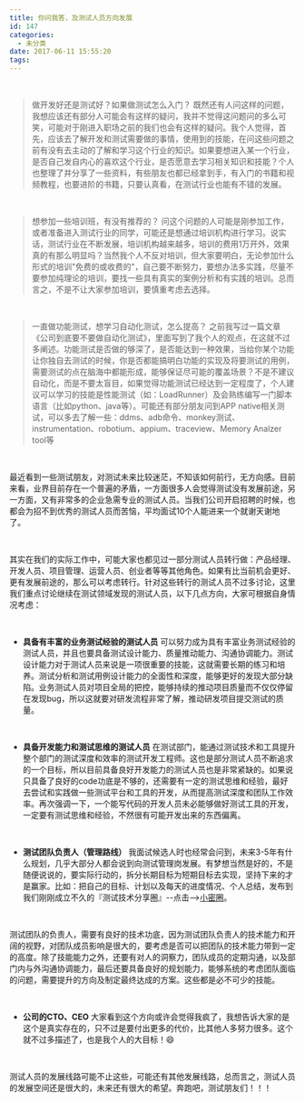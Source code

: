 ```yaml
---
title: 你问我答，及测试人员方向发展
id: 147
categories:
  - 未分类
date: 2017-06-11 15:55:20
tags:
---
```


&nbsp;
> 做开发好还是测试好？如果做测试怎么入门？
既然还有人问这样的问题，我想应该还有部分人可能会有这样的疑问，我并不觉得这问题问的多么可笑，可能对于刚进入职场之前的我们也会有这样的疑问。我个人觉得，首先，应该去了解开发和测试需要做的事情，使用到的技能，在问这些问题之前有没有去主动的了解和学习这个行业的知识。如果要想进入某一个行业，是否自己发自内心的喜欢这个行业，是否愿意去学习相关知识和技能？个人也整理了并分享了一些资料，有些朋友也都已经拿到手，有入门的书籍和视频教程，也要进阶的书籍，只要认真看，在测试行业也能有不错的发展。

&nbsp;
> 想参加一些培训班，有没有推荐的？
问这个问题的人可能是刚参加工作，或者准备进入测试行业的同学，可能还是想通过培训机构进行学习。说实话，测试行业在不断发展，培训机构越来越多，培训的费用1万开外，效果真的有那么明显吗？当然我个人不反对培训，但大家要明白，无论参加什么形式的培训"免费的或收费的"，自己要不断努力，要想办法多实践，尽量不要参加纯理论的培训，要找一些具有真实的案例分析和有实践的培训。总而言之，不是不让大家参加培训，要慎重考虑去选择。

&nbsp;
> 一直做功能测试，想学习自动化测试，怎么提高？
之前我写过一篇文章《公司到底要不要做自动化测试》，里面写到了我个人的观点，在这就不过多阐述。功能测试是否做的够深了，是否能达到一种效果，当给你某个功能让你独自去测试的时候，你是否都能搞明白功能的实现及将要测试的用例，需要测试的点在脑海中都能形成，能够保证尽可能的覆盖场景？不是不建议自动化，而是不要太盲目，如果觉得功能测试已经达到一定程度了，个人建议可以学习的技能是性能测试（如：LoadRunner）及会熟练编写一门脚本语言（比如python、java等）。可能还有部分朋友问到APP native相关测试，可以多去了解一些：ddms、adb命令、monkey测试、instrumentation、robotium、appium、traceview、Memory Analzer tool等

&nbsp;

最近看到一些测试朋友，对测试未来比较迷茫，不知该如何前行，无方向感。目前来看，业界目前存在一个普遍的矛盾，一方面很多人会觉得测试没有发展前途，另一方面，又有非常多的企业急需专业的测试人员。当我们公司开启招聘的时候，也都会为招不到优秀的测试人员而苦恼，平均面试10个人能进来一个就谢天谢地了。

&nbsp;

其实在我们的实际工作中，可能大家也都见过一部分测试人员转行做：产品经理、开发人员、项目管理、运营人员、创业者等等其他角色。如果有比当前机会更好、更有发展前途的，那么可以考虑转行。针对这些转行的测试人员不过多讨论，这里我们重点讨论继续在测试领域发现的测试人员，以下几点方向，大家可根据自身情况考虑：

&nbsp;

*   **具备有丰富的业务测试经验的测试人员**
可以努力成为具有丰富业务测试经验的测试人员，并且也要具备测试设计能力、质量推动能力、沟通协调能力。测试设计能力对于测试人员来说是一项很重要的技能，这就需要长期的练习和培养。测试分析和测试用例设计能力的全面性和深度，能够更好的发现大部分缺陷。业务测试人员对项目全局的把控，能够持续的推动项目质量而不仅仅停留在发现bug，所以这就要对研发流程非常了解，推动研发项目提交测试的质量。

&nbsp;

*   **具备开发能力和测试思维的测试人员**
在测试部门，能通过测试技术和工具提升整个部门的测试深度和效率的测试开发工程师。这也是部分测试人员不断追求的一个目标，所以目前具备良好开发能力的测试人员也是非常紧缺的。如果说只具备了良好的code功底是不够的，还需要有一定的测试思维和经验，最好去尝试和实践做一些测试平台和工具的开发，从而提高测试深度和团队工作效率。再次强调一下，一个能写代码的开发人员未必能够做好测试工具的开发，一定要有测试思维和经验，不然很有可能开发出来的东西偏离。

&nbsp;

*   **测试团队负责人（管理路线）**
我面试候选人时也经常会问到，未来3-5年有什么规划，几乎大部分人都会说到向测试管理岗发展。有梦想当然是好的，不是随便说说的，要实际行动的，拆分长期目标为短期目标去实现，坚持下来的才是赢家。比如：把自己的目标、计划以及每天的进度情况、个人总结，发布到我们刚刚成立不久的『测试技术分享圈』--点击--&gt;[小密圈](http://mp.weixin.qq.com/s?__biz=MzI3MDQ3MDQ2OA==&amp;mid=2247483795&amp;idx=2&amp;sn=532ac101e67bbb9ac5890453bc13fe6b&amp;chksm=ead1ddb8dda654ae3f27798a6f96bd2b4bd581ea9e56e97d169d1d34772eafffe4020f5f2c44&amp;scene=21#wechat_redirect)。

&nbsp;

测试团队的负责人，需要有良好的技术功底，因为测试团队负责人的技术能力和开阔的视野，对团队成员影响是很大的，要考虑是否可以把团队的技术能力带到一定的高度。除了技能能力之外，还要有对人的洞察力，团队成员的定期沟通，以及部门内与外沟通协调能力，最后还要具备良好的规划能力，能够系统的考虑团队面临的问题，需要提升的方向及制定最终达成的方案。这些都是必不可少的技能。

&nbsp;

*   **公司的CTO、CEO**
大家看到这个方向或许会觉得我疯了，我想告诉大家的是这个是真实存在的，只不过是要付出更多的代价，比其他人多努力很多。这个就不过多描述了，也是我个人的大目标！😄

&nbsp;

测试人员的发展线路可能不止这些，可能还有其他发展线路，总而言之，测试人员的发展空间还是很大的，未来还有很大的希望。奔跑吧，测试朋友们！！！